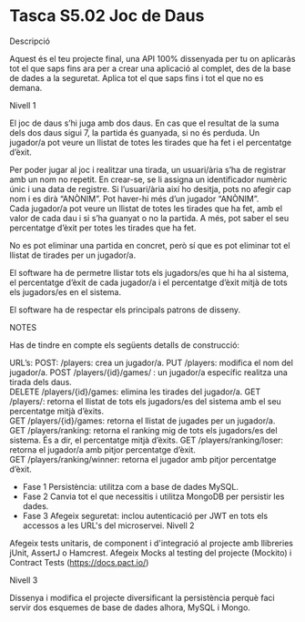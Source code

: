 # Tasca S5.02 Joc de Daus

Descripció

Aquest és el teu projecte final, una API 100% dissenyada per tu on aplicaràs tot el que saps fins ara per a crear una aplicació al complet, des de la base de dades a la seguretat. Aplica tot el que saps fins i tot el que no es demana.

Nivell 1

El joc de daus s’hi juga amb dos daus. En cas que el resultat de la suma dels dos daus sigui 7, la partida és guanyada, si no és perduda. Un jugador/a pot  veure un llistat de totes les tirades que ha fet i el percentatge d’èxit.   

Per poder jugar al joc i realitzar una tirada, un usuari/ària  s’ha de registrar amb un nom no repetit. En crear-se, se li assigna un identificador numèric únic i una data de registre. Si l’usuari/ària així ho desitja, pots no afegir cap nom i es  dirà “ANÒNIM”. Pot haver-hi més d’un jugador “ANÒNIM”.  
Cada jugador/a pot veure un llistat de totes les  tirades que ha fet, amb el valor de cada dau i si s’ha  guanyat o no la partida. A més, pot saber el seu percentatge d’èxit per totes les tirades  que ha fet.    

No es pot eliminar una partida en concret, però sí que es pot eliminar tot el llistat de tirades per un jugador/a.  

El software ha de permetre llistar tots els jugadors/es que hi ha al sistema, el percentatge d’èxit de cada jugador/a i el  percentatge d’èxit mitjà de tots els jugadors/es en el sistema.   

El software ha de respectar els principals patrons de  disseny.  

NOTES 

Has de tindre en compte els  següents detalls de  construcció: 

URL’s: 
POST: /players: crea un jugador/a. 
PUT /players: modifica el nom del jugador/a.
POST /players/{id}/games/ : un jugador/a específic realitza una tirada dels daus.  
DELETE /players/{id}/games: elimina les tirades del jugador/a.
GET /players/: retorna el llistat de tots  els jugadors/es del sistema amb el seu  percentatge mitjà d’èxits.   
GET /players/{id}/games: retorna el llistat de jugades per un jugador/a.  
GET /players/ranking: retorna el ranking mig de tots els jugadors/es del sistema. És a dir, el  percentatge mitjà d’èxits. 
GET /players/ranking/loser: retorna el jugador/a  amb pitjor percentatge d’èxit.  
GET /players/ranking/winner: retorna el  jugador amb pitjor percentatge d’èxit. 
- Fase 1
Persistència: utilitza com a base de dades MySQL. 
- Fase 2
Canvia tot el que necessitis i utilitza MongoDB per persistir les dades.
- Fase 3
Afegeix seguretat: inclou autenticació per JWT en  tots els accessos a les URL's del microservei. 
Nivell 2

Afegeix tests unitaris, de component i d'integració al projecte amb llibreries jUnit, AssertJ o Hamcrest.
Afegeix Mocks al testing del projecte (Mockito) i Contract Tests (https://docs.pact.io/)

Nivell 3

Dissenya i modifica el projecte diversificant la persistència perquè faci servir dos esquemes de base de dades alhora, MySQL i Mongo.

